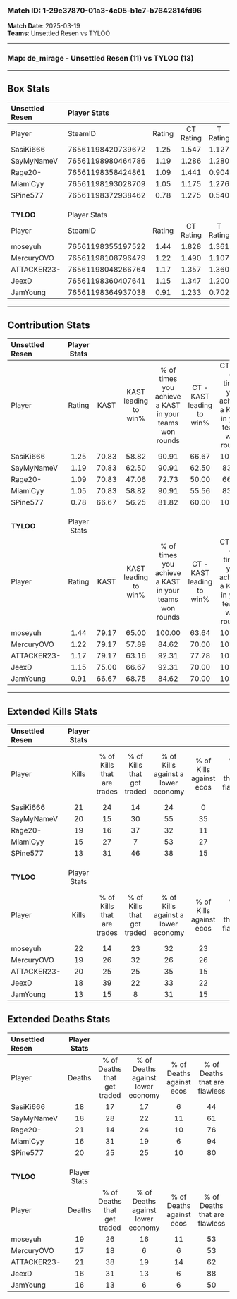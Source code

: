 ### Match ID: 1-29e37870-01a3-4c05-b1c7-b7642814fd96  
**Match Date**: 2025-03-19  
**Teams**: Unsettled Resen vs TYLOO  

---  

### **Map**: de_mirage - Unsettled Resen (11) vs TYLOO (13)  
---  

## Box Stats  

| **Unsettled Resen** | Player Stats      |        |           |          |       |       |       |         |        |      |     |
| :- | :- | :-: | :-: | :-: | :-: | :-: | :-: | :-: | :-: | :-: | :-: |
| Player              | SteamID           | Rating | CT Rating | T Rating | KAST  |  ADR  | Kills | Assists | Deaths | K/D  | HS% |
| SasiKi666           | 76561198420739672 |  1.25  |   1.547   |  1.127   | 70.83 | 89.1  |  21   |    8    |   18   | 1.17 | 71  |
| SayMyNameV          | 76561198980464786 |  1.19  |   1.286   |  1.280   | 70.83 | 82.3  |  20   |    6    |   18   | 1.11 | 40  |
| Rage20-             | 76561198358424861 |  1.09  |   1.441   |  0.904   | 70.83 | 85.4  |  19   |    5    |   21   | 0.90 | 42  |
| MiamiCyy            | 76561198193028709 |  1.05  |   1.175   |  1.276   | 70.83 | 79.7  |  15   |    7    |   16   | 0.94 | 73  |
| SPine577            | 76561198372938462 |  0.78  |   1.275   |  0.540   | 66.67 | 57.9  |  13   |    6    |   20   | 0.65 | 61  |
|                     |                   |        |           |          |       |       |       |         |        |      |     |
|                     |                   |        |           |          |       |       |       |         |        |      |     |
|                     |                   |        |           |          |       |       |       |         |        |      |     |
| **TYLOO**           | Player Stats      |        |           |          |       |       |       |         |        |      |     |
| Player              | SteamID           | Rating | CT Rating | T Rating | KAST  |  ADR  | Kills | Assists | Deaths | K/D  | HS% |
| moseyuh             | 76561198355197522 |  1.44  |   1.828   |  1.361   | 79.17 | 116.1 |  22   |   14    |   19   | 1.16 | 54  |
| MercuryOVO          | 76561198108796479 |  1.22  |   1.490   |  1.107   | 79.17 | 79.6  |  19   |    4    |   17   | 1.12 | 68  |
| ATTACKER23-         | 76561198048266764 |  1.17  |   1.357   |  1.360   | 79.17 | 79.1  |  20   |    5    |   21   | 0.95 | 75  |
| JeexD               | 76561198360407641 |  1.15  |   1.347   |  1.200   | 75.00 | 72.0  |  18   |    4    |   16   | 1.13 | 50  |
| JamYoung            | 76561198364937038 |  0.91  |   1.233   |  0.702   | 66.67 | 71.3  |  13   |    5    |   16   | 0.81 | 38  |
---  

## Contribution Stats  

| **Unsettled Resen** | Player Stats |       |                      |                                                        |                           |                                                             |                          |                                                            |
| :- | :-: | :-: | :-: | :-: | :-: | :-: | :-: | :-: |
| Player              |    Rating    | KAST  | KAST leading to win% | % of times you achieve a KAST in your teams won rounds | CT - KAST leading to win% | CT - % of times you achieve a KAST in your teams won rounds | T - KAST leading to win% | T - % of times you achieve a KAST in your teams won rounds |
| SasiKi666           |     1.25     | 70.83 |        58.82         |                         90.91                          |           66.67           |                           100.00                            |          50.00           |                           80.00                            |
| SayMyNameV          |     1.19     | 70.83 |        62.50         |                         90.91                          |           62.50           |                            83.33                            |          62.50           |                           100.00                           |
| Rage20-             |     1.09     | 70.83 |        47.06         |                         72.73                          |           50.00           |                            66.67                            |          44.44           |                           80.00                            |
| MiamiCyy            |     1.05     | 70.83 |        58.82         |                         90.91                          |           55.56           |                            83.33                            |          62.50           |                           100.00                           |
| SPine577            |     0.78     | 66.67 |        56.25         |                         81.82                          |           60.00           |                           100.00                            |          50.00           |                           60.00                            |
|                     |              |       |                      |                                                        |                           |                                                             |                          |                                                            |
|                     |              |       |                      |                                                        |                           |                                                             |                          |                                                            |
|                     |              |       |                      |                                                        |                           |                                                             |                          |                                                            |
| **TYLOO**           | Player Stats |       |                      |                                                        |                           |                                                             |                          |                                                            |
| Player              |    Rating    | KAST  | KAST leading to win% | % of times you achieve a KAST in your teams won rounds | CT - KAST leading to win% | CT - % of times you achieve a KAST in your teams won rounds | T - KAST leading to win% | T - % of times you achieve a KAST in your teams won rounds |
| moseyuh             |     1.44     | 79.17 |        65.00         |                         100.00                         |           63.64           |                           100.00                            |          66.67           |                           100.00                           |
| MercuryOVO          |     1.22     | 79.17 |        57.89         |                         84.62                          |           70.00           |                           100.00                            |          44.44           |                           66.67                            |
| ATTACKER23-         |     1.17     | 79.17 |        63.16         |                         92.31                          |           77.78           |                           100.00                            |          50.00           |                           83.33                            |
| JeexD               |     1.15     | 75.00 |        66.67         |                         92.31                          |           70.00           |                           100.00                            |          62.50           |                           83.33                            |
| JamYoung            |     0.91     | 66.67 |        68.75         |                         84.62                          |           70.00           |                           100.00                            |          66.67           |                           66.67                            |
---  

## Extended Kills Stats  

| **Unsettled Resen** | Player Stats |                            |                            |                                    |                         |                              |                                 |                                       |                    |           |
| :- | :-: | :-: | :-: | :-: | :-: | :-: | :-: | :-: | :-: | :-: |
| Player              |    Kills     | % of Kills that are trades | % of Kills that got traded | % of Kills against a lower economy | % of Kills against ecos | % of Kills that are flawless | % of Kills that are close duels | % of Kills that are assisted by flash | Pistol Round Kills | AWP Kills |
| SasiKi666           |      21      |             24             |             14             |                 24                 |            0            |              76              |                5                |                   0                   |         0          |     2     |
| SayMyNameV          |      20      |             15             |             30             |                 55                 |           35            |              60              |                5                |                   0                   |         5          |     3     |
| Rage20-             |      19      |             16             |             37             |                 32                 |           11            |              58              |               11                |                   5                   |         10         |     1     |
| MiamiCyy            |      15      |             27             |             7              |                 53                 |           27            |              60              |                0                |                   0                   |         0          |     2     |
| SPine577            |      13      |             31             |             46             |                 38                 |           15            |              54              |               15                |                   0                   |         0          |     1     |
|                     |              |                            |                            |                                    |                         |                              |                                 |                                       |                    |           |
|                     |              |                            |                            |                                    |                         |                              |                                 |                                       |                    |           |
|                     |              |                            |                            |                                    |                         |                              |                                 |                                       |                    |           |
| **TYLOO**           | Player Stats |                            |                            |                                    |                         |                              |                                 |                                       |                    |           |
| Player              |    Kills     | % of Kills that are trades | % of Kills that got traded | % of Kills against a lower economy | % of Kills against ecos | % of Kills that are flawless | % of Kills that are close duels | % of Kills that are assisted by flash | Pistol Round Kills | AWP Kills |
| moseyuh             |      22      |             14             |             23             |                 32                 |           23            |              68              |                0                |                   0                   |         0          |     1     |
| MercuryOVO          |      19      |             26             |             32             |                 26                 |           26            |              63              |                5                |                   5                   |         0          |     1     |
| ATTACKER23-         |      20      |             25             |             25             |                 35                 |           15            |              80              |                5                |                   5                   |         0          |     2     |
| JeexD               |      18      |             39             |             22             |                 33                 |           22            |              72              |                6                |                   0                   |         6          |     3     |
| JamYoung            |      13      |             15             |             8              |                 31                 |           15            |              62              |                0                |                   8                   |         0          |     0     |
## Extended Deaths Stats  

| **Unsettled Resen** | Player Stats |                             |                                   |                          |                               |                            |                           |               |
| :- | :-: | :-: | :-: | :-: | :-: | :-: | :-: | :-: |
| Player              |    Deaths    | % of Deaths that get traded | % of Deaths against lower economy | % of Deaths against ecos | % of Deaths that are flawless | % of Deaths that are close | % of Deaths while blinded | Deaths to AWP |
| SasiKi666           |      18      |             17              |                17                 |            6             |              44               |             11             |            11             |       1       |
| SayMyNameV          |      18      |             28              |                22                 |            11            |              61               |             0              |             0             |       0       |
| Rage20-             |      21      |             14              |                24                 |            10            |              76               |             0              |             5             |       2       |
| MiamiCyy            |      16      |             31              |                19                 |            6             |              94               |             0              |             0             |       3       |
| SPine577            |      20      |             25              |                25                 |            10            |              80               |             5              |             0             |       0       |
|                     |              |                             |                                   |                          |                               |                            |                           |               |
|                     |              |                             |                                   |                          |                               |                            |                           |               |
|                     |              |                             |                                   |                          |                               |                            |                           |               |
| **TYLOO**           | Player Stats |                             |                                   |                          |                               |                            |                           |               |
| Player              |    Deaths    | % of Deaths that get traded | % of Deaths against lower economy | % of Deaths against ecos | % of Deaths that are flawless | % of Deaths that are close | % of Deaths while blinded | Deaths to AWP |
| moseyuh             |      19      |             26              |                16                 |            11            |              53               |             16             |             5             |       3       |
| MercuryOVO          |      17      |             18              |                 6                 |            6             |              53               |             6              |             0             |       1       |
| ATTACKER23-         |      21      |             38              |                19                 |            14            |              62               |             5              |             0             |       4       |
| JeexD               |      16      |             31              |                13                 |            6             |              88               |             6              |             0             |       3       |
| JamYoung            |      16      |             13              |                 6                 |            6             |              50               |             0              |             0             |       4       |

